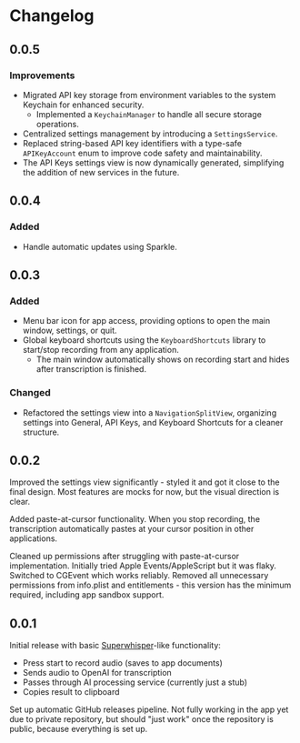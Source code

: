 # Changelog

## 0.0.5

### Improvements

- Migrated API key storage from environment variables to the system Keychain for enhanced security.
  - Implemented a `KeychainManager` to handle all secure storage operations.
- Centralized settings management by introducing a `SettingsService`.
- Replaced string-based API key identifiers with a type-safe `APIKeyAccount` enum to improve code safety and maintainability.
- The API Keys settings view is now dynamically generated, simplifying the addition of new services in the future.

## 0.0.4

### Added

- Handle automatic updates using Sparkle.

## 0.0.3

### Added

- Menu bar icon for app access, providing options to open the main window, settings, or quit.
- Global keyboard shortcuts using the `KeyboardShortcuts` library to start/stop recording from any application.
  - The main window automatically shows on recording start and hides after transcription is finished.

### Changed

- Refactored the settings view into a `NavigationSplitView`, organizing settings into General, API Keys, and Keyboard Shortcuts for a cleaner structure.

## 0.0.2

Improved the settings view significantly - styled it and got it close to the final design. Most features are mocks for now, but the visual direction is clear.

Added paste-at-cursor functionality. When you stop recording, the transcription automatically pastes at your cursor position in other applications.

Cleaned up permissions after struggling with paste-at-cursor implementation. Initially tried Apple Events/AppleScript but it was flaky. Switched to CGEvent which works reliably. Removed all unnecessary permissions from info.plist and entitlements - this version has the minimum required, including app sandbox support.

## 0.0.1

Initial release with basic [Superwhisper](https://superwhisper.com)-like functionality:
- Press start to record audio (saves to app documents)
- Sends audio to OpenAI for transcription
- Passes through AI processing service (currently just a stub)
- Copies result to clipboard

Set up automatic GitHub releases pipeline. Not fully working in the app yet due to private repository, but should "just work" once the repository is public, because everything is set up.

